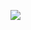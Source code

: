 <a href="../sculptures.html"><img src="http://firedpot.com/images/sculptures/3lifes-journey-2.jpg" /></a>

